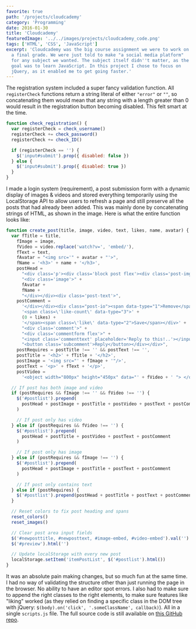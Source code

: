 ```yaml
---
favorite: true
path: '/projects/cloudcademy'
category: 'Programming'
date: 2016-01-30
title: 'Cloudcademy'
featuredImage: '../../images/projects/cloudcademy_code.png'
tags: ['HTML', 'CSS', 'JavaScript']
excerpt: 'Cloudcademy was the big course assignment we were to work on to get
  a final grade. We were just told to make "a social media platform"
  for any subject we wanted. The subject itself didn''t matter, as the
  goal was to learn JavaScript. In this project I chose to focus on
  jQuery, as it enabled me to get going faster.'
---
```


The registration system included a super fancy validation function. All `registerCheck` functions return a string literal of either `"error"` or `""`, so concatenating them would mean that any string with a length greater than 0 would result in the registration button becoming disabled. This felt smart at the time.

```javascript
function check_registration() {
  var registerCheck = check_username()
  registerCheck += check_password()
  registerCheck += check_ID()

  if (registerCheck == '') {
    $('input#submit').prop({ disabled: false })
  } else {
    $('input#submit').prop({ disabled: true })
  }
}
```

I made a login system (requirement), a post submission form with a dynamic display of images & videos and stored everything temporarily using the LocalStorage API to allow users to refresh a page and still preserve all the posts that had already been added. This was mainly done by concatenating strings of HTML, as shown in the image. Here is what the entire function looks like:

```javascript
function create_post(title, image, video, text, likes, name, avatar) {
  var fTitle = title,
    fImage = image,
    fVideo = video.replace('watch?v=', 'embed/'),
    fText = text,
    fAvatar = "<img src='" + avatar + "'>",
    fName = '<h3>' + name + '</h3>',
    postHead =
      "<div class='p'><div class='block post flex'><div class='post-img'>" +
      "<div class='image'>" +
      fAvatar +
      fName +
      "</div></div><div class='post-text'>",
    postComment =
      '</div></div><div class="post-io"><span data-type="1">Remove</span>' +
      '<span class=\'like-count\' data-type="3">' +
      (0 + likes) +
      '</span><span class=\'like\' data-type="2">Save</span></div>' +
      "<div class='comment'>" +
      "<div class='commentform flex'>" +
      "<input class='commenttext' placeholder='Reply to this!..'></input>" +
      "<button class='subcomment'>Reply</button></div></div>",
    postRequires = postTitle !== '' && postText !== '',
    postTitle = '<h2>' + fTitle + '</h2>',
    postImage = '<img src="' + fImage + '"/>',
    postText = '<p>' + fText + '</p>',
    postVideo =
      '<object width="800px" height="450px" data="' + fVideo + ' "> </object>'

  // If post has both image and video
  if (postRequires && fImage !== '' && fVideo !== '') {
    $('#postlist').prepend(
      postHead + postImage + postTitle + postVideo + postText + postComment
    )

    // If post only has video
  } else if (postRequires && fVideo !== '') {
    $('#postlist').prepend(
      postHead + postTitle + postVideo + postText + postComment
    )

    // If post only has image
  } else if (postRequires && fImage !== '') {
    $('#postlist').prepend(
      postHead + postImage + postTitle + postText + postComment
    )

    // If post only contains text
  } else if (postRequires) {
    $('#postlist').prepend(postHead + postTitle + postText + postComment)
  }

  // Reset colors to fix post heading and spans
  reset_colors()
  reset_images()

  // Clear post area input fields
  $('#newposttitle, #newposttext, #image-embed, #video-embed').val('')
  $('#preview').html('')

  // Update localStorage with every new post
  localStorage.setItem('itemPostList', $('#postlist').html())
}
```

It was an absolute pain making changes, but so much fun at the same time. I had no way of validating the structure other than just running the page in the browser. No ability to have an editor spot errors. I also had to make sure to append the right classes to the right elements, to make sure features like "liking" worked (as they relied on finding a specific class in the DOM tree with jQuery: `$(body).on('click', '.someClassName', callback)`). All in a single `scripts.js` file. The full source code is still available on [this GitHub repo](https://github.com/CSMR-DB/Cloudcademy).
